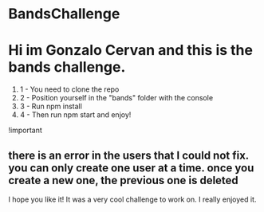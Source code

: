 ﻿# BandsChallenge
<h1>Hi im Gonzalo Cervan and this is the bands challenge.</h1>
  <ol>
    <li> 1 - You need to clone the repo </li>
    <li> 2 - Position yourself in the "bands" folder with the console </li>
    <li> 3 - Run npm install </li>
    <li> 4 - Then run npm start and enjoy! </li>
  </ol>
!important
<h2>there is an error in the users that I could not fix. you can only create one user at a time. once you create a new one, the previous one is deleted</h2>

I hope you like it! 
It was a very cool challenge to work on. I really enjoyed it.
